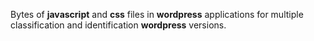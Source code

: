 Bytes of **javascript** and **css** files in **wordpress** applications for multiple classification and identification **wordpress** versions.